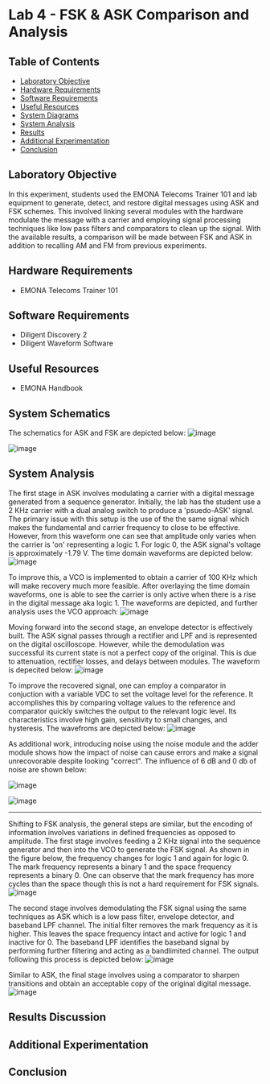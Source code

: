 # Lab 4 - FSK & ASK Comparison and Analysis

## Table of Contents
- [Laboratory Objective](#laboratory-objective)
- [Hardware Requirements](#hardware-requirements)
- [Software Requirements](#software-requirements)
- [Useful Resources](#useful-resources)
- [System Diagrams](#system-diagrams)
- [System Analysis](#system-analysis)
- [Results](#results)
- [Additional Experimentation](#additional-experimentation)
- [Conclusion](#conclusion)

## Laboratory Objective
In this experiment, students used the EMONA Telecoms Trainer 101 and lab equipment to generate, detect, and restore digital messages using ASK and FSK schemes. This involved linking several modules with the hardware modulate the message with a carrier and employing signal processing techniques like low pass filters and comparators to clean up the signal. With the available results, a comparison will be made between FSK and ASK in addition to recalling AM and FM from previous experiments.

## Hardware Requirements
- EMONA Telecoms Trainer 101

## Software Requirements
- Diligent Discovery 2
- Diligent Waveform Software

## Useful Resources
- EMONA Handbook

## System Schematics
The schematics for ASK and FSK are depicted below:
![image](https://github.com/leoki6/Digital-Communications/blob/main/L4_FSK_ASK/System_Diagrams/ASK_Schematic.png)


![image](https://github.com/leoki6/Digital-Communications/blob/main/L4_FSK_ASK/System_Diagrams/FSK_Schematic.png)


## System Analysis
The first stage in ASK involves modulating a carrier with a digital message generated from a sequence generator. Initially, the lab has the student use a 2 KHz carrier with a dual analog switch to produce a 'psuedo-ASK' signal. The primary issue with this setup is the use of the the same signal which makes the fundamental and carrier frequency to close to be effective. However, from this waveform one can see that amplitude only varies when the carrier is 'on' representing a logic 1. For logic 0, the ASK signal's voltage is approximately -1.79 V. The time domain waveforms are depicted below:
![image](https://github.com/leoki6/Digital-Communications/blob/main/L4_FSK_ASK/Figures/1_Initial_ASK_Gen.png)

To improve this, a VCO is implemented to obtain a carrier of 100 KHz which will make recovery much more feasible. After overlaying the time domain waveforms, one is able to see the carrier is only active when there is a rise in the digital message aka logic 1. The waveforms are depicted, and further analysis uses the VCO approach:
![image](https://github.com/leoki6/Digital-Communications/blob/main/L4_FSK_ASK/Figures/2_ASK_VCO_Gen.png)

Moving forward into the second stage, an envelope detector is effectively built. The ASK signal passes through a rectifier and LPF and is represented on the digital oscilloscope. However, while the demodulation was successful its current state is not a perfect copy of the original. This is due to attenuation, rectifier losses, and delays between modules. The waveform is depecited below:
![image](https://github.com/leoki6/Digital-Communications/blob/main/L4_FSK_ASK/Figures/3_Initial_ASK_Demod.png)

To improve the recovered signal, one can employ a comparator in conjuction with a variable VDC to set the voltage level for the reference. It accomplishes this by comparing voltage values to the reference and comparator quickly switches the output to the relevant logic level. Its characteristics involve high gain, sensitivity to small changes, and hysteresis. The wavefroms are depicted below:
![image](https://github.com/leoki6/Digital-Communications/blob/main/L4_FSK_ASK/Figures/4_Comparator.png)

As additional work, introducing noise using the noise module and the adder module shows how the impact of noise can cause errors and make a signal unrecovorable despite looking "correct". The influence of 6 dB and 0 db of noise are shown below:

![image](https://github.com/leoki6/Digital-Communications/blob/main/L4_FSK_ASK/Figures/5_Noise_6dB.png)

![image](https://github.com/leoki6/Digital-Communications/blob/main/L4_FSK_ASK/Figures/6_Noise_0dB.png)
______________________________________________________________________________________________________________________________________________________________________________
Shifting to FSK analysis, the general steps are similar, but the encoding of information involves variations in defined frequencies as opposed to amplitude. The first stage involves feeding a 2 KHz signal into the sequence generator and then into the VCO to generate the FSK signal. As shown in the figure below, the frequency changes for logic 1 and again for logic 0. The mark frequency represents a binary 1 and the space frequency represents a binary 0. One can observe that the mark frequency has more cycles than the space though this is not a hard requirement for FSK signals. 
![image](https://github.com/leoki6/Digital-Communications/blob/main/L4_FSK_ASK/Figures/7_FSK_Gen.png)

The second stage involves demodulating the FSK signal using the same techniques as ASK which is a low pass filter, envelope detector, and baseband LPF channel. The initial filter removes the mark frequency as it is higher. This leaves the space frequency intact and active for logic 1 and inactive for 0. The baseband LPF identifies the baseband signal by performing further filtering and acting as a bandlimited channel. The output following this process is depicted below:
![image](https://github.com/leoki6/Digital-Communications/blob/main/L4_FSK_ASK/Figures/9_FSK_Recov.png)

Similar to ASK, the final stage involves using a comparator to sharpen transitions and obtain an acceptable copy of the original digital message.
![image](https://github.com/leoki6/Digital-Communications/blob/main/L4_FSK_ASK/Figures/10_Comparator.png)

## Results Discussion

## Additional Experimentation

## Conclusion




